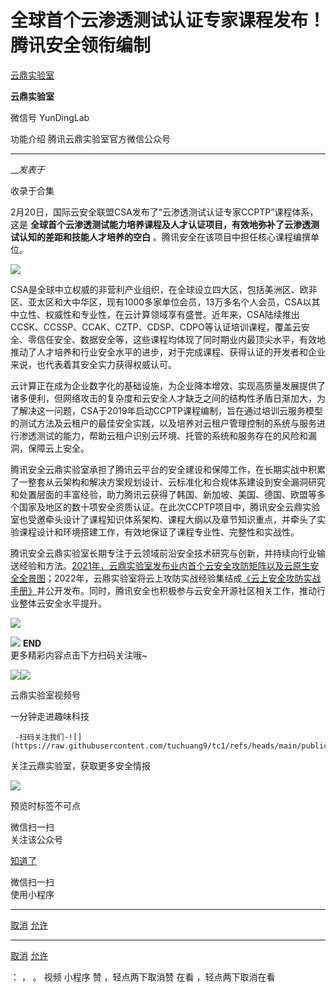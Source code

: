 #  全球首个云渗透测试认证专家课程发布！腾讯安全领衔编制

[ 云鼎实验室 ](javascript:void\(0\);)

**云鼎实验室** ![]()

微信号 YunDingLab

功能介绍 腾讯云鼎实验室官方微信公众号

____

___发表于_

收录于合集

2月20日，国际云安全联盟CSA发布了“云渗透测试认证专家CCPTP”课程体系，这是
**全球首个云渗透测试能力培养课程及人才认证项目，有效地弥补了云渗透测试认知的差距和技能人才培养的空白** 。腾讯安全在该项目中担任核心课程编撰单位。

  

![](https://raw.githubusercontent.com/tuchuang9/tc1/refs/heads/main/public/20230221232921.png)

  

CSA是全球中立权威的非营利产业组织，在全球设立四大区，包括美洲区、欧非区、亚太区和大中华区，现有1000多家单位会员，13万多名个人会员，CSA以其中立性、权威性和专业性，在云计算领域享有盛誉。近年来，CSA陆续推出CCSK、CCSSP、CCAK、CZTP、CDSP、CDPO等认证培训课程，覆盖云安全、零信任安全、数据安全等，这些课程均体现了同时期业内最顶尖水平，有效地推动了人才培养和行业安全水平的进步，对于完成课程、获得认证的开发者和企业来说，也代表着其安全实力获得权威认可。

  

云计算正在成为企业数字化的基础设施，为企业降本增效、实现高质量发展提供了诸多便利，但网络攻击的复杂度和云安全人才缺乏之间的结构性矛盾日渐加大，为了解决这一问题，CSA于2019年启动CCPTP课程编制，旨在通过培训云服务模型的测试方法及云租户的最佳安全实践，以及培养对云租户管理控制的系统与服务进行渗透测试的能力，帮助云租户识别云环境、托管的系统和服务存在的风险和漏洞，保障云上安全。

  

腾讯安全云鼎实验室承担了腾讯云平台的安全建设和保障工作，在长期实战中积累了一整套从云架构和解决方案规划设计、云标准化和合规体系建设到安全漏洞研究和处置层面的丰富经验，助力腾讯云获得了韩国、新加坡、美国、德国、欧盟等多个国家及地区的数十项安全资质认证。在此次CCPTP项目中，腾讯安全云鼎实验室也受邀牵头设计了课程知识体系架构、课程大纲以及章节知识重点，并牵头了实验课程设计和环境搭建工作，有效地保证了课程专业性、完整性和实战性。

  

腾讯安全云鼎实验室长期专注于云领域前沿安全技术研究与创新，并持续向行业输送经验和方法。[2021年，云鼎实验室发布业内首个云安全攻防矩阵以及云原生安全全景图](https://mp.weixin.qq.com/s?__biz=Mzg5OTE4NTczMQ==&mid=2247499444&idx=2&sn=438f2ff0219952b7971ec8db4f5b7b33&scene=21#wechat_redirect)；2022年，云鼎实验室将云上攻防实战经验集结成[《云上安全攻防实战手册》](https://mp.weixin.qq.com/s?__biz=Mzg5OTE4NTczMQ==&mid=2247506685&idx=1&sn=23564514f71edb7d03bc77f63b0e82c2&scene=21#wechat_redirect)并公开发布。同时，腾讯安全也积极参与云安全开源社区相关工作，推动行业整体云安全水平提升。

  

![](https://raw.githubusercontent.com/tuchuang9/tc1/refs/heads/main/public/20230221232922.png)

  

![](https://raw.githubusercontent.com/tuchuang9/tc1/refs/heads/main/public/20230221232923.png)
**END**  
更多精彩内容点击下方扫码关注哦~  
  
  
![](https://raw.githubusercontent.com/tuchuang9/tc1/refs/heads/main/public/20230221232924.png)![](https://raw.githubusercontent.com/tuchuang9/tc1/refs/heads/main/public/20230221232925.png)

   云鼎实验室视频号

  一分钟走进趣味科技

     -扫码关注我们-![](https://raw.githubusercontent.com/tuchuang9/tc1/refs/heads/main/public/20230221232926.png)  
关注云鼎实验室，获取更多安全情报  
  
![](https://raw.githubusercontent.com/tuchuang9/tc1/refs/heads/main/public/20230221232927.png)  

  

  

预览时标签不可点

微信扫一扫  
关注该公众号

[知道了](javascript:;)

微信扫一扫  
使用小程序

****

[取消](javascript:void\(0\);) [允许](javascript:void\(0\);)

****

[取消](javascript:void\(0\);) [允许](javascript:void\(0\);)

： ， 。   视频 小程序 赞 ，轻点两下取消赞 在看 ，轻点两下取消在看

